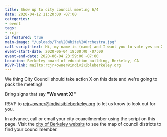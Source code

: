 ```yaml
---
title: Show up to city council meeting 6/4
date: 2020-04-12 11:20:00 -07:00
categories:
- event
tags:
- rcjr
is featured: true
main-image: "/uploads/The%20White%20Orchestra.jpg"
call-script-text: Hi, my name is (name) and I want you to vote yes on X.
event-start-date: 2020-06-04 18:00:00 -07:00
event-end-date: 2020-06-04 23:59:00 -07:00
Location: Berkeley board of education building, Berkeley, CA
RSVP-link: mailto:rcjr+owner@indivisibleberkeley.org
---
```


We thing City Council should take action X on this date and we're going to pack the meeting!

Bring signs that say **"We want X!"**

RSVP to [rcjr+owner@indivisibleberkeley.org](mailto:rcjr+owner@indivisibleberkeley.org) to let us know to look out for you.

In advance, call or email your city councilmember using the script on this page. Visit the [city of Berkeley website](http://cityofberkeley.info) to see the map of council districts to find your councilmember.